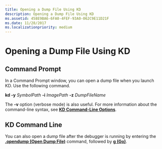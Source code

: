 ```yaml
---
title: Opening a Dump File Using KD
description: Opening a Dump File Using KD
ms.assetid: 458E9BA6-6FA0-4FEF-93A0-062C9E11D21F
ms.date: 11/28/2017
ms.localizationpriority: medium
---
```


# Opening a Dump File Using KD


## <span id="Command_Prompt"></span><span id="command_prompt"></span><span id="COMMAND_PROMPT"></span>Command Prompt


In a Command Prompt window, you can open a dump file when you launch KD. Use the following command.

**kd -y** *SymbolPath* **-i** *ImagePath* **-z** *DumpFileName*

The **-v** option (verbose mode) is also useful. For more information about the command-line syntax, see [**KD Command-Line Options**](kd-command-line-options.md).

## <span id="KD_Command_Line"></span><span id="kd_command_line"></span><span id="KD_COMMAND_LINE"></span>KD Command Line


You can also open a dump file after the debugger is running by entering the [**.opendump (Open Dump File)**](-opendump--open-dump-file-.md) command, followed by [**g (Go)**](g--go-.md).

 

 





